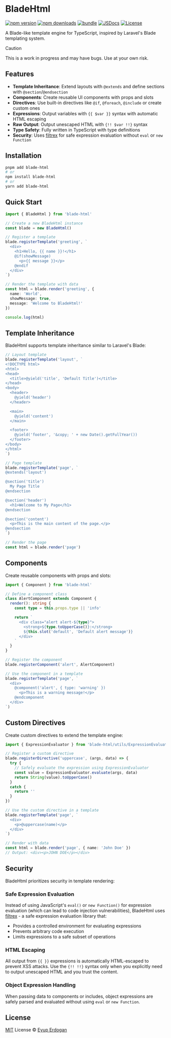 # BladeHtml

[![npm version][npm-version-src]][npm-version-href]
[![npm downloads][npm-downloads-src]][npm-downloads-href]
[![bundle][bundle-src]][bundle-href]
[![JSDocs][jsdocs-src]][jsdocs-href]
[![License][license-src]][license-href]

A Blade-like template engine for TypeScript, inspired by Laravel's Blade templating system.

> [!CAUTION]
> This is a work in progress and may have bugs. Use at your own risk.

## Features

- **Template Inheritance**: Extend layouts with `@extends` and define sections with `@section`/`@endsection`
- **Components**: Create reusable UI components with props and slots
- **Directives**: Use built-in directives like `@if`, `@foreach`, `@include` or create custom ones
- **Expressions**: Output variables with `{{ $var }}` syntax with automatic HTML escaping
- **Raw Output**: Output unescaped HTML with `{!! $var !!}` syntax
- **Type Safety**: Fully written in TypeScript with type definitions
- **Security**: Uses [filtrex](https://github.com/joewalnes/filtrex) for safe expression evaluation without `eval` or `new Function`

## Installation

```bash
pnpm add blade-html
# or
npm install blade-html
# or
yarn add blade-html
```

## Quick Start

```typescript
import { BladeHtml } from 'blade-html'

// Create a new BladeHtml instance
const blade = new BladeHtml()

// Register a template
blade.registerTemplate('greeting', `
  <div>
    <h1>Hello, {{ name }}!</h1>
    @if(showMessage)
      <p>{{ message }}</p>
    @endif
  </div>
`)

// Render the template with data
const html = blade.render('greeting', {
  name: 'World',
  showMessage: true,
  message: 'Welcome to BladeHtml!'
})

console.log(html)
```

## Template Inheritance

BladeHtml supports template inheritance similar to Laravel's Blade:

```typescript
// Layout template
blade.registerTemplate('layout', `
<!DOCTYPE html>
<html>
<head>
  <title>@yield('title', 'Default Title')</title>
</head>
<body>
  <header>
    @yield('header')
  </header>

  <main>
    @yield('content')
  </main>

  <footer>
    @yield('footer', '&copy; ' + new Date().getFullYear())
  </footer>
</body>
</html>
`)

// Page template
blade.registerTemplate('page', `
@extends('layout')

@section('title')
  My Page Title
@endsection

@section('header')
  <h1>Welcome to My Page</h1>
@endsection

@section('content')
  <p>This is the main content of the page.</p>
@endsection
`)

// Render the page
const html = blade.render('page')
```

## Components

Create reusable components with props and slots:

```typescript
import { Component } from 'blade-html'

// Define a component class
class AlertComponent extends Component {
  render(): string {
    const type = this.props.type || 'info'

    return `
      <div class="alert alert-${type}">
        <strong>${type.toUpperCase()}:</strong>
        ${this.slot('default', 'Default alert message')}
      </div>
    `
  }
}

// Register the component
blade.registerComponent('alert', AlertComponent)

// Use the component in a template
blade.registerTemplate('page', `
  <div>
    @component('alert', { type: 'warning' })
      <p>This is a warning message!</p>
    @endcomponent
  </div>
`)
```

## Custom Directives

Create custom directives to extend the template engine:

```typescript
import { ExpressionEvaluator } from 'blade-html/utils/ExpressionEvaluator'

// Register a custom directive
blade.registerDirective('uppercase', (args, data) => {
  try {
    // Safely evaluate the expression using ExpressionEvaluator
    const value = ExpressionEvaluator.evaluate(args, data)
    return String(value).toUpperCase()
  }
  catch {
    return ''
  }
})

// Use the custom directive in a template
blade.registerTemplate('page', `
  <div>
    <p>@uppercase(name)</p>
  </div>
`)

// Render with data
const html = blade.render('page', { name: 'John Doe' })
// Output: <div><p>JOHN DOE</p></div>
```

## Security

BladeHtml prioritizes security in template rendering:

### Safe Expression Evaluation

Instead of using JavaScript's `eval()` or `new Function()` for expression evaluation (which can lead to code injection vulnerabilities), BladeHtml uses [filtrex](https://github.com/joewalnes/filtrex) - a safe expression evaluation library that:

- Provides a controlled environment for evaluating expressions
- Prevents arbitrary code execution
- Limits expressions to a safe subset of operations

### HTML Escaping

All output from `{{ }}` expressions is automatically HTML-escaped to prevent XSS attacks. Use the `{!! !!}` syntax only when you explicitly need to output unescaped HTML and you trust the content.

### Object Expression Handling

When passing data to components or includes, object expressions are safely parsed and evaluated without using `eval` or `new Function`.

## License

[MIT](./LICENSE) License © [Eyup Erdogan](https://github.com/relliv)

<!-- Badges -->

[npm-version-src]: https://img.shields.io/npm/v/blade-html?style=flat&colorA=080f12&colorB=1fa669
[npm-version-href]: https://npmjs.com/package/blade-html
[npm-downloads-src]: https://img.shields.io/npm/dm/blade-html?style=flat&colorA=080f12&colorB=1fa669
[npm-downloads-href]: https://npmjs.com/package/blade-html
[bundle-src]: https://img.shields.io/bundlephobia/minzip/blade-html?style=flat&colorA=080f12&colorB=1fa669&label=minzip
[bundle-href]: https://bundlephobia.com/result?p=blade-html
[license-src]: https://img.shields.io/github/license/relliv/blade-html.svg?style=flat&colorA=080f12&colorB=1fa669
[license-href]: https://github.com/relliv/blade-html/blob/main/LICENSE
[jsdocs-src]: https://img.shields.io/badge/jsdocs-reference-080f12?style=flat&colorA=080f12&colorB=1fa669
[jsdocs-href]: https://www.jsdocs.io/package/blade-html
